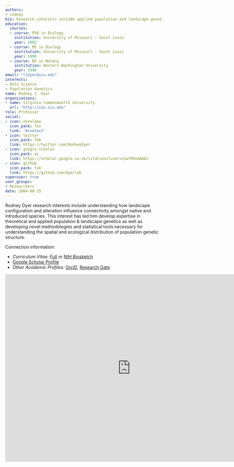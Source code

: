 ```yaml
---
authors:
- rodney
bio: Research interests include applied population and landscape genetics, contemporary gene flow, and examining the effects anthropogenic landscape modifications have on extant plant and animal species persistence.
education:
  courses:
  - course: PhD in Biology
    institution: University of Missouri - Saint Louis
    year: 2002
  - course: MS in Biology
    institution: University of Missouri - Saint Louis
    year: 1998
  - course: BS in Botany
    institution: Western Washington University
    year: 1996
email: "rjdyer@vcu.edu"
interests:
- Data Science 
- Population Genetics
name: Rodney J. Dyer
organizations:
- name: Virginia Commonwealth University
  url: "http://ces.vcu.edu"
role: Professor
social:
- icon: envelope
  icon_pack: fas
  link: '#contact'
- icon: twitter
  icon_pack: fab
  link: https://twitter.com/RodneyDyer
- icon: google-scholar
  icon_pack: ai
  link: https://scholar.google.co.uk/citations?user=sIwtMXoAAAAJ
- icon: github
  icon_pack: fab
  link: https://github.com/dyerlab
superuser: true
user_groups:
- Researchers
date: 2004-08-25
---
```


Rodney Dyer research interests include understanding how landscape configuration and alteration influence connectivity amongst native and introduced species.  This interest has led him develop expertise in theoretical and applied population & landscape genetics as well as developing novel methodologies and statistical tools necessary for understanding the spatial and ecological distribution of population genetic structure.

Connection information: 
- *Curriculum Vitae:* [Full](https://docs.google.com/document/d/1B5DopW1PR12KhL3yiWiGf_YZCIXn1b77Er87mxqgShg/edit?usp=sharing) or [NIH Biosketch](https://docs.google.com/document/d/e/2PACX-1vRGnn_IbizJLz1jABQ5VPiTroeMmhVK_HQcomQxkNm8j7mrBleJ201XKbc/pub)  
- [Google Scholar Profile](http://scholar.google.com/citations?user=R75bxRMAAAAJ)  
- *Other Academic Profiles:*  [OrcID](http://orcid.org/0000-0003-4707-3453), [Research Gate](https://www.researchgate.net/profile/Rodney_Dyer)



<iframe src="https://calendar.google.com/calendar/embed?src=rjdyer%40vcu.edu&ctz=America%2FNew_York" style="border: 0" width="800" height="600" frameborder="0" scrolling="no"></iframe>
